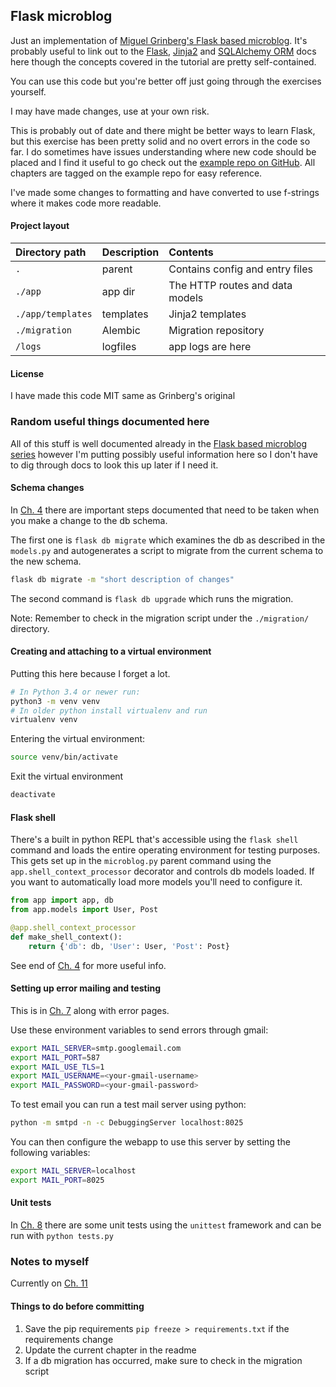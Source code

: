 ## Flask microblog

Just an implementation of [Miguel Grinberg's Flask based microblog](https://blog.miguelgrinberg.com/post/the-flask-mega-tutorial-part-i-hello-world).
It's probably useful to link out to the [Flask](https://flask.palletsprojects.com/en/1.1.x/), [Jinja2](https://jinja.palletsprojects.com/en/2.11.x/) and [SQLAlchemy ORM](https://docs.sqlalchemy.org/en/13/) docs here though the concepts covered in the tutorial are pretty self-contained.

You can use this code but you're better off just going through the exercises yourself. 

I may have made changes, use at your own risk.

This is probably out of date and there might be better ways to learn Flask, but
this exercise has been pretty solid and no overt errors in the code so far. I
do sometimes have issues understanding where new code should be placed and I
find it useful to go check out the [example repo on GitHub](https://github.com/miguelgrinberg/microblog).
All chapters are tagged on the example repo for easy reference.

I've made some changes to formatting and have converted to use f-strings where
it makes code more readable.

#### Project layout
|Directory path    |Description|Contents |
|:-----------------|:----------|:-------------|
|`.`               | parent    | Contains config and entry files |
|`./app`           | app dir   | The HTTP routes and data models |
|`./app/templates` | templates | Jinja2 templates |
|`./migration`     | Alembic   | Migration repository |
|`/logs`           | logfiles  | app logs are here |

#### License
I have made this code MIT same as Grinberg's original 


### Random useful things documented here

All of this stuff is well documented already in the [Flask based microblog series](https://blog.miguelgrinberg.com/post/the-flask-mega-tutorial-part-i-hello-world)
however I'm putting possibly useful information here so I don't have to
dig through docs to look this up later if I need it.


#### Schema changes

In [Ch. 4](https://blog.miguelgrinberg.com/post/the-flask-mega-tutorial-part-iv-database) there are important
steps documented that need to be taken when you make a change to the db schema.

The first one is `flask db migrate` which examines the db as described in the
`models.py` and autogenerates a script to migrate from the current schema to
the new schema.  

```bash
flask db migrate -m "short description of changes"
```

The second command is `flask db upgrade` which runs the migration.

Note: Remember to check in the migration script under the `./migration/`
directory.

#### Creating and attaching to a virtual environment
Putting this here because I forget a lot.
```bash
# In Python 3.4 or newer run:
python3 -m venv venv
# In older python install virtualenv and run
virtualenv venv
```
Entering the virtual environment:
```bash
source venv/bin/activate
```
Exit the virtual environment
```bash
deactivate
```

#### Flask shell
There's a built in python REPL that's accessible using the `flask shell`
command and loads the entire operating environment for testing purposes.
This gets set up in the `microblog.py` parent command using the `app.shell_context_processor`
decorator and controls db models loaded.  If you want to automatically load
more models you'll need to configure it.

```python
from app import app, db
from app.models import User, Post

@app.shell_context_processor
def make_shell_context():
    return {'db': db, 'User': User, 'Post': Post}
```

See end of [Ch. 4](https://blog.miguelgrinberg.com/post/the-flask-mega-tutorial-part-iv-database)
for more useful info.

#### Setting up error mailing and testing

This is in [Ch. 7](https://blog.miguelgrinberg.com/post/the-flask-mega-tutorial-part-vii-error-handling) along with error pages.

Use these environment variables to send errors through gmail:
```bash
export MAIL_SERVER=smtp.googlemail.com
export MAIL_PORT=587
export MAIL_USE_TLS=1
export MAIL_USERNAME=<your-gmail-username>
export MAIL_PASSWORD=<your-gmail-password>
```

To test email you can run a test mail server using python:

```bash
python -m smtpd -n -c DebuggingServer localhost:8025
```

You can then configure the webapp to use this server by setting the following
variables:
```bash
export MAIL_SERVER=localhost
export MAIL_PORT=8025
```

#### Unit tests
In [Ch. 8](https://blog.miguelgrinberg.com/post/the-flask-mega-tutorial-part-viii-followers/page/0#comments)
there are some unit tests using the `unittest` framework and can be run with `python tests.py`

### Notes to myself

Currently on [Ch. 11](https://blog.miguelgrinberg.com/post/the-flask-mega-tutorial-part-xi-facelift)

#### Things to do before committing

1. Save the pip requirements `pip freeze > requirements.txt` if the requirements
   change
2. Update the current chapter in the readme
3. If a db migration has occurred, make sure to check in the migration script

